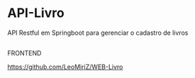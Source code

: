 # API-Livro

API Restful em Springboot para gerenciar o cadastro de livros

##

FRONTEND

https://github.com/LeoMiriZ/WEB-Livro
